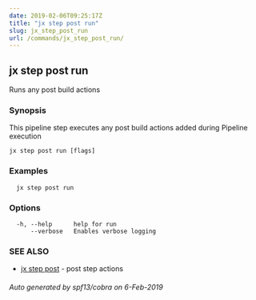 ```yaml
---
date: 2019-02-06T09:25:17Z
title: "jx step post run"
slug: jx_step_post_run
url: /commands/jx_step_post_run/
---
```

## jx step post run

Runs any post build actions

### Synopsis

This pipeline step executes any post build actions added during Pipeline execution

```
jx step post run [flags]
```

### Examples

```
  jx step post run
```

### Options

```
  -h, --help      help for run
      --verbose   Enables verbose logging
```

### SEE ALSO

* [jx step post](/commands/jx_step_post/)	 - post step actions

###### Auto generated by spf13/cobra on 6-Feb-2019
